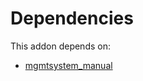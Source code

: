 # Dependencies

This addon depends on:

- [mgmtsystem_manual](../../../../odoo-bringout-oca-management-system-mgmtsystem_manual)
